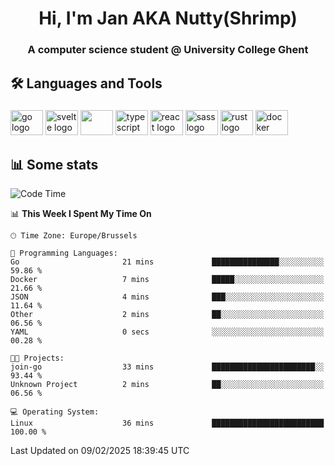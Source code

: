<h1 align="center">Hi, I'm Jan AKA Nutty(Shrimp)</h1>
<h3 align="center">A computer science student @ University College Ghent</h3>

<h2 align="left">🛠️ Languages and Tools</h2>

###

<div align="left">
  <img src="https://cdn.jsdelivr.net/gh/devicons/devicon/icons/go/go-original.svg" height="40" width="52" alt="go logo"  />
  <img src="https://cdn.jsdelivr.net/gh/devicons/devicon@latest/icons/svelte/svelte-original.svg"  height="40" width="52" alt="svelte logo" />
  <img src="https://cdn.jsdelivr.net/gh/devicons/devicon@latest/icons/tailwindcss/tailwindcss-original.svg" height="40" width="52" />
  <img src="https://cdn.jsdelivr.net/gh/devicons/devicon/icons/typescript/typescript-original.svg" height="40" width="52" alt="typescript logo"  />
  <img src="https://cdn.jsdelivr.net/gh/devicons/devicon/icons/react/react-original.svg" height="40" width="52" alt="react logo"  />
  <img src="https://cdn.jsdelivr.net/gh/devicons/devicon/icons/sass/sass-original.svg" height="40" width="52" alt="sass logo"  />
  <img src="https://cdn.jsdelivr.net/gh/devicons/devicon@latest/icons/rust/rust-original.svg" height="40" width="52" alt="rust logo" />
  <img src="https://cdn.jsdelivr.net/gh/devicons/devicon/icons/docker/docker-original.svg" height="40" width="52" alt="docker logo"  />
</div>

<h2>📊 Some stats</h2>

<!--START_SECTION:waka-->
![Code Time](http://img.shields.io/badge/Code%20Time-5%2C612%20hrs%2056%20mins-blue)

📊 **This Week I Spent My Time On** 

```text
🕑︎ Time Zone: Europe/Brussels

💬 Programming Languages: 
Go                       21 mins             ███████████████░░░░░░░░░░   59.86 % 
Docker                   7 mins              █████░░░░░░░░░░░░░░░░░░░░   21.66 % 
JSON                     4 mins              ███░░░░░░░░░░░░░░░░░░░░░░   11.64 % 
Other                    2 mins              ██░░░░░░░░░░░░░░░░░░░░░░░   06.56 % 
YAML                     0 secs              ░░░░░░░░░░░░░░░░░░░░░░░░░   00.28 % 

🐱‍💻 Projects: 
join-go                  33 mins             ███████████████████████░░   93.44 % 
Unknown Project          2 mins              ██░░░░░░░░░░░░░░░░░░░░░░░   06.56 % 

💻 Operating System: 
Linux                    36 mins             █████████████████████████   100.00 % 
```


 Last Updated on 09/02/2025 18:39:45 UTC
<!--END_SECTION:waka-->
